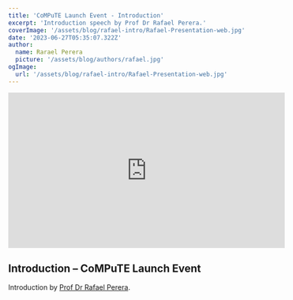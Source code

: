 ```yaml
---
title: 'CoMPuTE Launch Event - Introduction'
excerpt: 'Introduction speech by Prof Dr Rafael Perera.'
coverImage: '/assets/blog/rafael-intro/Rafael-Presentation-web.jpg'
date: '2023-06-27T05:35:07.322Z'
author:
  name: Rarael Perera
  picture: '/assets/blog/authors/rafael.jpg'
ogImage:
  url: '/assets/blog/rafael-intro/Rafael-Presentation-web.jpg'
---
```


<html>
<iframe width="560" height="315" src="https://www.youtube.com/embed/OnDXxnZELoE?si=7Q55bv7HThp3ipwp" title="YouTube video player" frameborder="0" allow="accelerometer; autoplay; clipboard-write; encrypted-media; gyroscope; picture-in-picture; web-share" allowfullscreen></iframe>
</html>

## Introduction – CoMPuTE Launch Event

Introduction by [Prof Dr Rafael Perera](https://www.phc.ox.ac.uk/team/rafael-perera).
